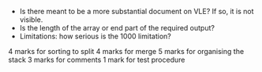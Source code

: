 * Is there meant to be a more substantial document on VLE? If so, it is not visible.
* Is the length of the array or end part of the required output?
* Limitations: how serious is the 1000 limitation?

4 marks for sorting to split
4 marks for merge
5 marks for organising the stack
3 marks for comments
1 mark for test procedure

